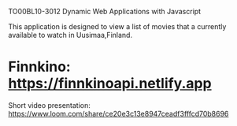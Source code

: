 TO00BL10-3012 Dynamic Web Applications with Javascript 

This application is designed to view a list of movies that a currently available to watch in Uusimaa,Finland.
# Finnkino: https://finnkinoapi.netlify.app
Short video presentation: https://www.loom.com/share/ce20e3c13e8947ceadf3fffcd70b8696
